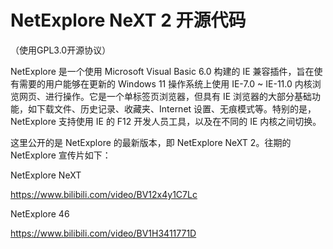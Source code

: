 # NetExplore NeXT 2 开源代码
（使用GPL3.0开源协议）

NetExplore 是一个使用 Microsoft Visual Basic 6.0 构建的 IE 兼容插件，旨在使有需要的用户能够在更新的 Windows 11 操作系统上使用 IE-7.0 ~ IE-11.0 内核浏览网页、进行操作。它是一个单标签页浏览器，但具有 IE 浏览器的大部分基础功能，如下载文件、历史记录、收藏夹、Internet 设置、无痕模式等。特别的是，NetExplore 支持使用 IE 的 F12 开发人员工具，以及在不同的 IE 内核之间切换。

这里公开的是 NetExplore 的最新版本，即 NetExplore NeXT 2。往期的 NetExplore 宣传片如下：

NetExplore NeXT

https://www.bilibili.com/video/BV12x4y1C7Lc

NetExplore 46

https://www.bilibili.com/video/BV1H3411771D
